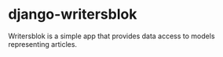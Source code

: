 # django-writersblok #

Writersblok is a simple app that provides data access to models representing articles.
